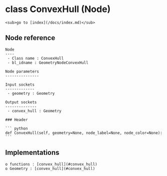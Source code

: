 # class ConvexHull (Node)

    <sub>go to [index](/docs/index.md)</sub>
    
## Node reference

    Node
    ----
     - Class name : ConvexHull
     - bl_idname : GeometryNodeConvexHull
    
    Node parameters
    ---------------
    
    Input sockets
    -------------
     - geometry : Geometry
    
    Output sockets
    --------------
     - convex_hull : Geometry
    
    ### Header

    ``` python
    def ConvexHull(self, geometry=None, node_label=None, node_color=None):
    ```
    
## Implementations

    o functions : [convex_hull](#convex_hull)
    o Geometry : [convex_hull](#convex_hull) 
    
    